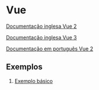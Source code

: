 # Vue
[Documentação inglesa Vue 2](https://vuejs.org/v2/guide/)

[Documentação inglesa Vue 3](https://v3.vuejs.org/guide/introduction.html#getting-started)

[Documentação em português Vue 2](https://br.vuejs.org/v2/guide/index.html)

## Exemplos
1. [Exemplo básico](./basico/)

